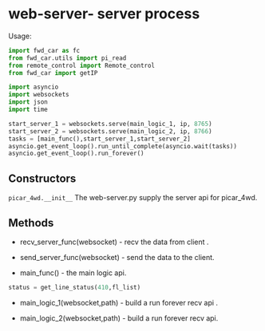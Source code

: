 # web-server- server process

Usage:
```python
import fwd_car as fc
from fwd_car.utils import pi_read
from remote_control import Remote_control
from fwd_car import getIP

import asyncio
import websockets
import json
import time

start_server_1 = websockets.serve(main_logic_1, ip, 8765)
start_server_2 = websockets.serve(main_logic_2, ip, 8766)
tasks = [main_func(),start_server_1,start_server_2]
asyncio.get_event_loop().run_until_complete(asyncio.wait(tasks))
asyncio.get_event_loop().run_forever()

```
## Constructors
```picar_4wd.__init__```
The web-server.py supply the server api for picar_4wd.

## Methods
- recv_server_func(websocket) - recv the data from client .

- send_server_func(websocket) - send the data to the client.

- main_func() - the main logic api.
```python
status = get_line_status(410,fl_list) 
```
- main_logic_1(websocket,path) - build a run forever recv api .

- main_logic_2(websocket,path) - build a run forever recv api.

